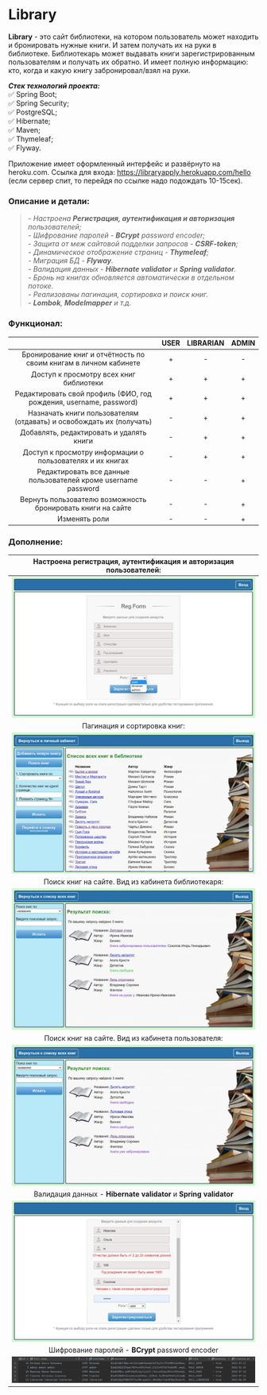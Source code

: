 # Library

**Library** - это сайт библиотеки, на котором пользователь может находить и бронировать нужные книги. И затем получать их на руки в библиотеке. Библиотекарь может выдавать книги зарегистрированным пользователям и получать их обратно. И имеет полную информацию: кто, когда и какую книгу забронировал/взял на руки.

***Стек технологий проекта:***   
:white_check_mark: Spring Boot;   
:white_check_mark: Spring Security;   
:white_check_mark: PostgreSQL;   
:white_check_mark: Hibernate;   
:white_check_mark: Maven;   
:white_check_mark: Thymeleaf;   
:white_check_mark: Flyway.

Приложение имеет оформленный интерфейс и развёрнуто на heroku.com. Ссылка для входа: https://libraryapply.herokuapp.com/hello   
(если сервер спит, то перейдя по ссылке надо подождать 10-15сек).

### Описание и детали:
>*- Настроена __Регистрация, аутентификация и авторизация__ пользователей;*  
*- Шифрование паролей - __BCrypt__ password encoder;*   
*- Защита от меж сайтовой подделки запросов - __CSRF-token__;*  
*- Динамическое отображение страниц - __Thymeleaf__;*  
*- Миграция БД - __Flyway__.*   
*- Валидация данных - __Hibernate validator__ и __Spring validator__.*   
*- Бронь на книгах обновляется автоматически в отдельном потоке.*   
*- Реализованы пагинация, сортировка и поиск книг.*   
*- __Lombok__, __Modelmapper__ и т.д.*

### Функционал:
|                                                                      | USER | LIBRARIAN | ADMIN |
|:--------------------------------------------------------------------:|:----:|:---------:|:-----:|
|   Бронирование книг и отчётность по своим книгам в личном кабинете   |  +   |     -     |   -   |
|               Доступ к просмотру всех книг библиотеки                |  +   |     +     |   +   |
|  Редактировать свой профиль (ФИО, год рождения, username, password)  |  +   |     +     |   +   |
| Назначать книги пользователям (отдавать) и освобождать их (получать) |  -   |     +     |   +   |
|               Добавлять, редактировать и удалять книги               |  -   |     +     |   +   |
|      Доступ к просмотру информации о пользователях и их книгах       |  -   |     +     |   +   |
|    Редактировать все данные пользователей кроме username password    |  -   |     -     |   +   |
|     Вернуть пользователю возможность бронировать книги на сайте      |  -   |     -     |   +   |
|                            Изменять роли                             |  -   |     -     |   +   |

### Дополнение:
| Настроена __регистрация, аутентификация__ и __авторизация__ пользователей: |
|:--------------------------------------------------------------------------:|
|                      ![](readme-screen/Reg_form.jpg)                       |
|                        Пагинация и сортировка книг:                        |
|                      ![](readme-screen/All_books.jpg)                      |
|             Поиск книг на сайте. Вид из кабинета библиотекаря:             |
|                ![](readme-screen/Search_from_librarian.jpg)                |
|             Поиск книг на сайте. Вид из кабинета пользователя:             |
|                  ![](readme-screen/Search_from_user.jpg)                   |
|     Валидация данных - __Hibernate validator__ и __Spring validator__      |
|                      ![](readme-screen/Validator.jpg)                      |
|              Шифрование паролей - __BCrypt__ password encoder              |
|                       ![](readme-screen/BCrypt.jpg)                        |